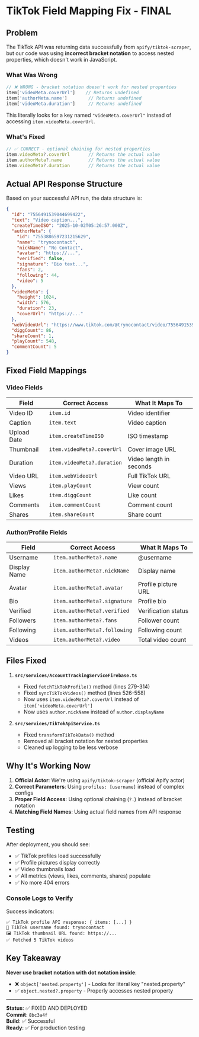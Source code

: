 # TikTok Field Mapping Fix - FINAL

## Problem

The TikTok API was returning data successfully from `apify/tiktok-scraper`, but our code was using **incorrect bracket notation** to access nested properties, which doesn't work in JavaScript.

### What Was Wrong

```typescript
// ❌ WRONG - bracket notation doesn't work for nested properties
item['videoMeta.coverUrl']    // Returns undefined
item['authorMeta.name']        // Returns undefined
item['videoMeta.duration']     // Returns undefined
```

This literally looks for a key named `"videoMeta.coverUrl"` instead of accessing `item.videoMeta.coverUrl`.

### What's Fixed

```typescript
// ✅ CORRECT - optional chaining for nested properties
item.videoMeta?.coverUrl       // Returns the actual value
item.authorMeta?.name          // Returns the actual value
item.videoMeta?.duration       // Returns the actual value
```

## Actual API Response Structure

Based on your successful API run, the data structure is:

```json
{
  "id": "7556491539044699422",
  "text": "Video caption...",
  "createTimeISO": "2025-10-02T05:26:57.000Z",
  "authorMeta": {
    "id": "7553886597231215629",
    "name": "trynocontact",
    "nickName": "No Contact",
    "avatar": "https://...",
    "verified": false,
    "signature": "Bio text...",
    "fans": 2,
    "following": 44,
    "video": 5
  },
  "videoMeta": {
    "height": 1024,
    "width": 576,
    "duration": 23,
    "coverUrl": "https://..."
  },
  "webVideoUrl": "https://www.tiktok.com/@trynocontact/video/7556491539044699422",
  "diggCount": 86,
  "shareCount": 1,
  "playCount": 548,
  "commentCount": 5
}
```

## Fixed Field Mappings

### Video Fields
| Field | Correct Access | What It Maps To |
|-------|---------------|-----------------|
| Video ID | `item.id` | Video identifier |
| Caption | `item.text` | Video caption |
| Upload Date | `item.createTimeISO` | ISO timestamp |
| Thumbnail | `item.videoMeta?.coverUrl` | Cover image URL |
| Duration | `item.videoMeta?.duration` | Video length in seconds |
| Video URL | `item.webVideoUrl` | Full TikTok URL |
| Views | `item.playCount` | View count |
| Likes | `item.diggCount` | Like count |
| Comments | `item.commentCount` | Comment count |
| Shares | `item.shareCount` | Share count |

### Author/Profile Fields
| Field | Correct Access | What It Maps To |
|-------|---------------|-----------------|
| Username | `item.authorMeta?.name` | @username |
| Display Name | `item.authorMeta?.nickName` | Display name |
| Avatar | `item.authorMeta?.avatar` | Profile picture URL |
| Bio | `item.authorMeta?.signature` | Profile bio |
| Verified | `item.authorMeta?.verified` | Verification status |
| Followers | `item.authorMeta?.fans` | Follower count |
| Following | `item.authorMeta?.following` | Following count |
| Videos | `item.authorMeta?.video` | Total video count |

## Files Fixed

1. **`src/services/AccountTrackingServiceFirebase.ts`**
   - Fixed `fetchTikTokProfile()` method (lines 279-314)
   - Fixed `syncTikTokVideos()` method (lines 526-558)
   - Now uses `item.videoMeta?.coverUrl` instead of `item['videoMeta.coverUrl']`
   - Now uses `author.nickName` instead of `author.displayName`

2. **`src/services/TikTokApiService.ts`**
   - Fixed `transformTikTokData()` method
   - Removed all bracket notation for nested properties
   - Cleaned up logging to be less verbose

## Why It's Working Now

1. **Official Actor**: We're using `apify/tiktok-scraper` (official Apify actor)
2. **Correct Parameters**: Using `profiles: [username]` instead of complex configs
3. **Proper Field Access**: Using optional chaining (`?.`) instead of bracket notation
4. **Matching Field Names**: Using actual field names from API response

## Testing

After deployment, you should see:
- ✅ TikTok profiles load successfully
- ✅ Profile pictures display correctly
- ✅ Video thumbnails load
- ✅ All metrics (views, likes, comments, shares) populate
- ✅ No more 404 errors

### Console Logs to Verify

Success indicators:
```
✅ TikTok profile API response: { items: [...] }
👤 TikTok username found: trynocontact
🖼️ TikTok thumbnail URL found: https://...
✅ Fetched 5 TikTok videos
```

## Key Takeaway

**Never use bracket notation with dot notation inside**:
- ❌ `object['nested.property']` - Looks for literal key "nested.property"
- ✅ `object.nested?.property` - Properly accesses nested property

---

**Status**: ✅ FIXED AND DEPLOYED  
**Commit**: `8bc3a4f`  
**Build**: ✅ Successful  
**Ready**: ✅ For production testing

